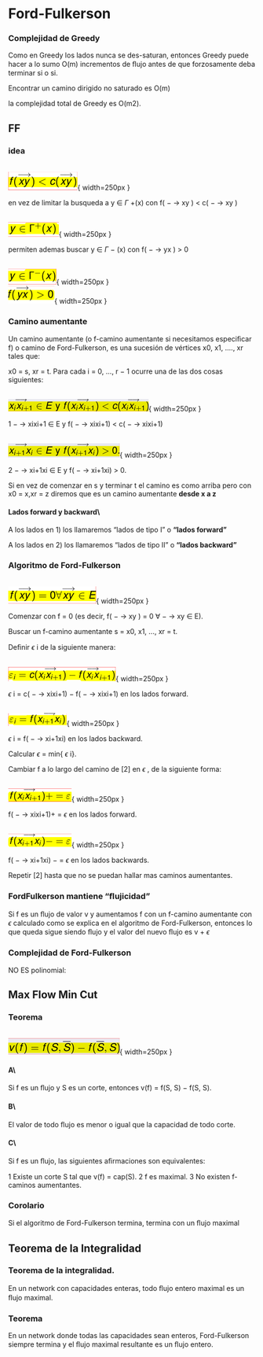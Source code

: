 # Ford-Fulkerson

### Complejidad de Greedy

Como en Greedy los lados nunca se des-saturan, entonces Greedy puede hacer a lo sumo O(m) incrementos de ﬂujo antes de que forzosamente deba terminar si o si.

Encontrar un camino dirigido no saturado es O(m)

la complejidad total de Greedy es O(m2).


## FF


### idea

\
![9a](./imgs/05_FF2023_2_2023_v2/9a.png){ width=250px }

en vez de limitar la busqueda a y  $\in$   $\Gamma$ +(x) con f(  $-$ → xy ) < c(  $-$ → xy )

\
![9b](./imgs/05_FF2023_2_2023_v2/9b.png){ width=250px }

permiten ademas buscar y  $\in$   $\Gamma$  $-$ (x) con f(  $-$ → yx ) > 0

\
![9c](./imgs/05_FF2023_2_2023_v2/9c.png){ width=250px }
\
![9d](./imgs/05_FF2023_2_2023_v2/9d.png){ width=250px }


### Camino aumentante

Un camino aumentante (o f-camino aumentante si necesitamos especiﬁcar f) o camino de Ford-Fulkerson, es una sucesión de vértices x0, x1, ...., xr tales que:

x0 = s, xr = t.
Para cada i = 0, ..., r  $-$  1 ocurre una de las dos cosas siguientes:

\
![10a](./imgs/05_FF2023_2_2023_v2/10a.png){ width=250px }

1  $-$ → xixi+1  $\in$  E y f(  $-$ → xixi+1) < c(  $-$ → xixi+1)

\
![10b](./imgs/05_FF2023_2_2023_v2/10b.png){ width=250px }

2  $-$ → xi+1xi  $\in$  E y f(  $-$ → xi+1xi) > 0.

Si en vez de comenzar en s y terminar t el camino es como arriba pero con x0 = x,xr = z diremos que es un camino aumentante
**desde x a z**


#### Lados forward y backward\

A los lados en 1) los llamaremos “lados de tipo I” o
**“lados forward”**

A los lados en 2) los llamaremos “lados de tipo II” o
**“lados backward”**


### Algoritmo de Ford-Fulkerson

\
![12a](./imgs/05_FF2023_2_2023_v2/12a.png){ width=250px }

Comenzar con f = 0 (es decir, f(  $-$ → xy ) = 0 $\forall$   $-$ → xy  $\in$  E).

Buscar un f-camino aumentante s = x0, x1, ..., xr = t.

Deﬁnir  $\epsilon$ i de la siguiente manera:

\
![12b](./imgs/05_FF2023_2_2023_v2/12b.png){ width=250px }

 $\epsilon$ i = c(  $-$ → xixi+1)  $-$  f(  $-$ → xixi+1) en los lados forward.

\
![12c](./imgs/05_FF2023_2_2023_v2/12c.png){ width=250px }

 $\epsilon$ i = f(  $-$ → xi+1xi) en los lados backward.

Calcular  $\epsilon$  = min{ $\epsilon$ i}.

Cambiar f a lo largo del camino de [2] en  $\epsilon$ , de la siguiente forma:

\
![12d](./imgs/05_FF2023_2_2023_v2/12d.png){ width=250px }

f(  $-$ → xixi+1)+ =  $\epsilon$  en los lados forward.

\
![12e](./imgs/05_FF2023_2_2023_v2/12e.png){ width=250px }

f(  $-$ → xi+1xi) $-$  =  $\epsilon$  en los lados backwards.

Repetir [2] hasta que no se puedan hallar mas caminos aumentantes.


### FordFulkerson mantiene “ﬂujicidad”

Si f es un ﬂujo de valor v y aumentamos f con un f-camino aumentante con  $\epsilon$  calculado como se explica en el algoritmo de Ford-Fulkerson, entonces lo que queda sigue siendo ﬂujo y el valor del nuevo ﬂujo es v +  $\epsilon$ 


### Complejidad de Ford-Fulkerson

NO ES polinomial:


## Max Flow Min Cut


### Teorema

\
![44a](./imgs/05_FF2023_2_2023_v2/44a.png){ width=250px }


#### A\
Si f es un ﬂujo y S es un corte, entonces v(f) = f(S, S)  $-$  f(S, S).


#### B\
El valor de todo ﬂujo es menor o igual que la capacidad de todo corte.


#### C\
Si f es un ﬂujo, las siguientes aﬁrmaciones son equivalentes:

1 Existe un corte S tal que v(f) = cap(S).
2 f es maximal.
3 No existen f-caminos aumentantes.


### Corolario

Si el algoritmo de Ford-Fulkerson termina, termina con un ﬂujo maximal


## Teorema de la Integralidad


### Teorema de la integralidad.

En un network con capacidades enteras, todo ﬂujo entero maximal es un ﬂujo maximal.


### Teorema
En un network donde todas las capacidades sean enteros, Ford-Fulkerson siempre termina y el ﬂujo maximal resultante es un ﬂujo entero.